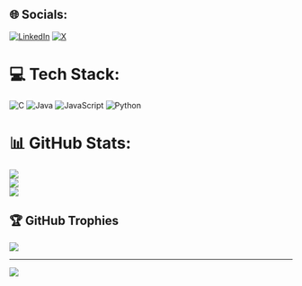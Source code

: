 
## 🌐 Socials:
[![LinkedIn](https://img.shields.io/badge/LinkedIn-%230077B5.svg?logo=linkedin&logoColor=white)](https://www.linkedin.com/in/vivek-tyagi-03941a349/) [![X](https://img.shields.io/badge/X-black.svg?logo=X&logoColor=white)]() 

# 💻 Tech Stack:
![C](https://github.com/vivektyagi05/C-programming) ![Java](https://img.shields.io/badge/java-%23ED8B00.svg?style=for-the-badge&logo=openjdk&logoColor=white) ![JavaScript](https://img.shields.io/badge/javascript-%23323330.svg?style=for-the-badge&logo=javascript&logoColor=%23F7DF1E) ![Python](https://img.shields.io/badge/python-3670A0?style=for-the-badge&logo=python&logoColor=ffdd54)
# 📊 GitHub Stats:
![](https://github-readme-stats.vercel.app/api?username=vivektyagi05&theme=highcontrast&hide_border=false&include_all_commits=true&count_private=false)<br/>
![](https://nirzak-streak-stats.vercel.app/?user=vivektyagi05&theme=highcontrast&hide_border=false)<br/>
![](https://github-readme-stats.vercel.app/api/top-langs/?username=vivektyagi05&theme=highcontrast&hide_border=false&include_all_commits=true&count_private=false&layout=compact)

## 🏆 GitHub Trophies
![](https://github-profile-trophy.vercel.app/?username=vivektyagi05&theme=shadow_red&no-frame=false&no-bg=false&margin-w=4)

---
[![](https://visitcount.itsvg.in/api?id=vivektyagi05&icon=0&color=4)](https://visitcount.itsvg.in)

<!-- Proudly created with GPRM ( https://gprm.itsvg.in ) -->
